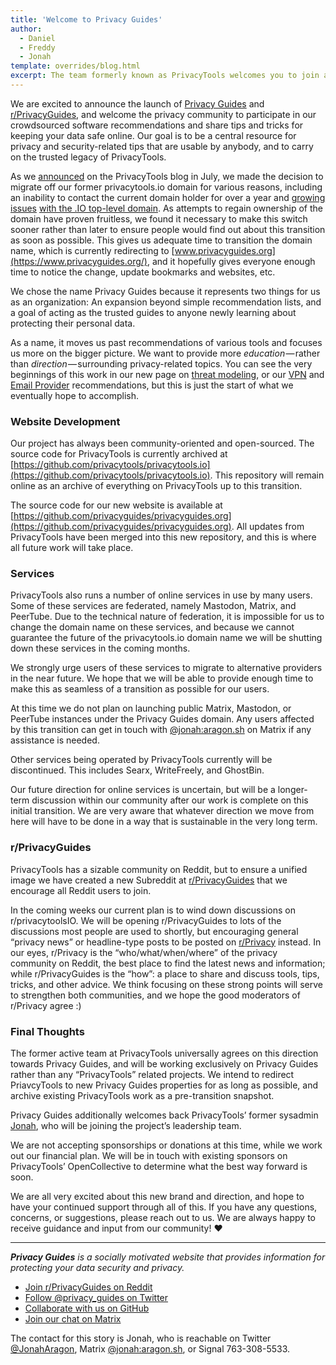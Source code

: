 ```yaml
---
title: 'Welcome to Privacy Guides'
author:
  - Daniel
  - Freddy
  - Jonah
template: overrides/blog.html
excerpt: The team formerly known as PrivacyTools welcomes you to join a new community focused around privacy and security education.
---
```


We are excited to announce the launch of [Privacy Guides](https://www.privacyguides.org/) and [r/PrivacyGuides](https://www.reddit.com/r/PrivacyGuides/), and welcome the privacy community to participate in our crowdsourced software recommendations and share tips and tricks for keeping your data safe online. Our goal is to be a central resource for privacy and security-related tips that are usable by anybody, and to carry on the trusted legacy of PrivacyTools.

As we [announced](https://web.archive.org/web/20210729184422/https://blog.privacytools.io/the-future-of-privacytools/) on the PrivacyTools blog in July, we made the decision to migrate off our former privacytools.io domain for various reasons, including an inability to contact the current domain holder for over a year and [growing](http://www.thedarksideof.io/) [issues](https://fortune.com/2020/08/31/crypto-fraud-io-domain-chagos-islands-uk-colonialism-cryptocurrency/) [with the .IO top-level domain](https://github.com/privacytools/privacytools.io/issues/1324). As attempts to regain ownership of the domain have proven fruitless, we found it necessary to make this switch sooner rather than later to ensure people would find out about this transition as soon as possible. This gives us adequate time to transition the domain name, which is currently redirecting to [www.privacyguides.org](https://www.privacyguides.org/), and it hopefully gives everyone enough time to notice the change, update bookmarks and websites, etc.

We chose the name Privacy Guides because it represents two things for us as an organization: An expansion beyond simple recommendation lists, and a goal of acting as the trusted guides to anyone newly learning about protecting their personal data.

As a name, it moves us past recommendations of various tools and focuses us more on the bigger picture. We want to provide more  _education_ — rather than  _direction_ — surrounding privacy-related topics. You can see the very beginnings of this work in our new page on  [threat modeling](https://privacyguides.org/threat-modeling/), or our [VPN](https://privacyguides.org/providers/vpn/) and [Email Provider](https://privacyguides.org/providers/email/)  recommendations, but this is just the start of what we eventually hope to accomplish.

### Website Development
Our project has always been community-oriented and open-sourced. The source code for PrivacyTools is currently archived at [https://github.com/privacytools/privacytools.io](https://github.com/privacytools/privacytools.io). This repository will remain online as an archive of everything on PrivacyTools up to this transition.

The source code for our new website is available at [https://github.com/privacyguides/privacyguides.org](https://github.com/privacyguides/privacyguides.org). All updates from PrivacyTools have been merged into this new repository, and this is where all future work will take place.

### Services
PrivacyTools also runs a number of online services in use by many users. Some of these services are federated, namely Mastodon, Matrix, and PeerTube. Due to the technical nature of federation, it is impossible for us to change the domain name on these services, and because we cannot guarantee the future of the privacytools.io domain name we will be shutting down these services in the coming months.

We strongly urge users of these services to migrate to alternative providers in the near future. We hope that we will be able to provide enough time to make this as seamless of a transition as possible for our users.

At this time we do not plan on launching public Matrix, Mastodon, or PeerTube instances under the Privacy Guides domain. Any users affected by this transition can get in touch with [@jonah:aragon.sh](https://matrix.to/#/@jonah:aragon.sh) on Matrix if any assistance is needed.

Other services being operated by PrivacyTools currently will be discontinued. This includes Searx, WriteFreely, and GhostBin.

Our future direction for online services is uncertain, but will be a longer-term discussion within our community after our work is complete on this initial transition. We are very aware that whatever direction we move from here will have to be done in a way that is sustainable in the very long term.

### r/PrivacyGuides
PrivacyTools has a sizable community on Reddit, but to ensure a unified image we have created a new Subreddit at [r/PrivacyGuides](https://www.reddit.com/r/PrivacyGuides/) that we encourage all Reddit users to join.

In the coming weeks our current plan is to wind down discussions on r/privacytoolsIO. We will be opening r/PrivacyGuides to lots of the discussions most people are used to shortly, but encouraging general “privacy news” or headline-type posts to be posted on [r/Privacy](https://www.reddit.com/r/privacy/)  instead. In our eyes, r/Privacy is the “who/what/when/where” of the privacy community on Reddit, the best place to find the latest news and information; while r/PrivacyGuides is the “how”: a place to share and discuss tools, tips, tricks, and other advice. We think focusing on these strong points will serve to strengthen both communities, and we hope the good moderators of r/Privacy agree :)

### Final Thoughts
The former active team at PrivacyTools universally agrees on this direction towards Privacy Guides, and will be working exclusively on Privacy Guides rather than any “PrivacyTools” related projects. We intend to redirect PriavcyTools to new Privacy Guides properties for as long as possible, and archive existing PrivacyTools work as a pre-transition snapshot.

Privacy Guides additionally welcomes back PrivacyTools’ former sysadmin [Jonah](https://twitter.com/JonahAragon), who will be joining the project’s leadership team.

We are not accepting sponsorships or donations at this time, while we work out our financial plan. We will be in touch with existing sponsors on PrivacyTools’ OpenCollective to determine what the best way forward is soon.

We are all very excited about this new brand and direction, and hope to have your continued support through all of this. If you have any questions, concerns, or suggestions, please reach out to us. We are always happy to receive guidance and input from our community! ❤

----------

**_Privacy Guides_** _is a socially motivated website that provides information for protecting your data security and privacy._

 * [Join r/PrivacyGuides on Reddit](https://www.reddit.com/r/privacyguides)
 * [Follow @privacy_guides on Twitter](https://twitter.com/privacy_guides)
 * [Collaborate with us on GitHub](https://github.com/privacyguides/privacyguides.org)
 * [Join our chat on Matrix](https://matrix.to/#/#privacyguides:aragon.sh)

The contact for this story is Jonah, who is reachable on Twitter [@JonahAragon](https://twitter.com/JonahAragon), Matrix [@jonah:aragon.sh](https://matrix.to/#/@jonah:aragon.sh), or Signal 763-308-5533.

